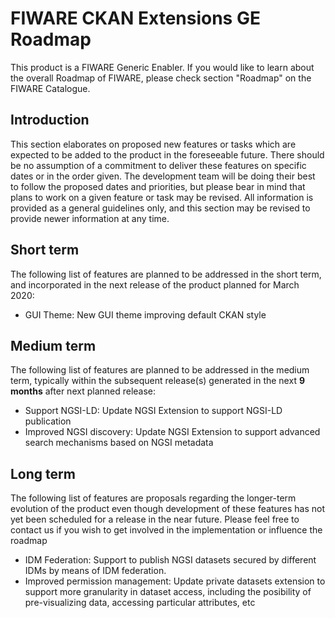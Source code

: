 # FIWARE CKAN Extensions GE Roadmap

This product is a FIWARE Generic Enabler. If you would like to learn about the overall Roadmap of FIWARE, please check section "Roadmap" on the FIWARE Catalogue.


## Introduction

This section elaborates on proposed new features or tasks which are expected to
be added to the product in the foreseeable future. There should be no assumption
of a commitment to deliver these features on specific dates or in the order
given. The development team will be doing their best to follow the proposed
dates and priorities, but please bear in mind that plans to work on a given
feature or task may be revised. All information is provided as a general
guidelines only, and this section may be revised to provide newer information at
any time.

## Short term

The following list of features are planned to be addressed in the short term,
and incorporated in the next release of the product planned for March 2020:

* GUI Theme: New GUI theme improving default CKAN style

## Medium term

The following list of features are planned to be addressed in the medium term,
typically within the subsequent release(s) generated in the next **9 months**
after next planned release:

* Support NGSI-LD: Update NGSI Extension to support NGSI-LD publication
* Improved NGSI discovery: Update NGSI Extension to support advanced search mechanisms based on NGSI metadata

## Long term

The following list of features are proposals regarding the longer-term evolution
of the product even though development of these features has not yet been
scheduled for a release in the near future. Please feel free to contact us if
you wish to get involved in the implementation or influence the roadmap

* IDM Federation: Support to publish NGSI datasets secured by different IDMs by means of IDM
federation.
* Improved permission management: Update private datasets extension to support more granularity in dataset access, including the posibility of pre-visualizing data, accessing particular attributes, etc


